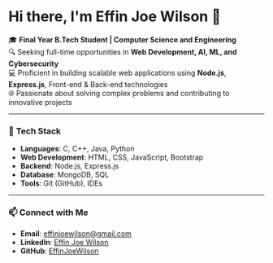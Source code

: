 # Hi there, I'm Effin Joe Wilson 👋

🎓 **Final Year B.Tech Student | Computer Science and Engineering**  
🔍 Seeking full-time opportunities in **Web Development, AI, ML, and Cybersecurity**  
💻 Proficient in building scalable web applications using **Node.js**, **Express.js**, Front-end & Back-end technologies  
🌐 Passionate about solving complex problems and contributing to innovative projects

---

### 🔧 **Tech Stack**
- **Languages**: C, C++, Java, Python
- **Web Development**: HTML, CSS, JavaScript, Bootstrap
- **Backend**: Node.js, Express.js
- **Database**: MongoDB, SQL
- **Tools**: Git (GitHub), IDEs

---

### 📫 **Connect with Me**
- **Email**: effinjoewilson@gmail.com
- **LinkedIn**: [Effin Joe Wilson](https://www.linkedin.com/in/effin-joe-wilson-5a319024a)
- **GitHub**: [EffinJoeWilson](https://github.com/Effinjoewilson)
